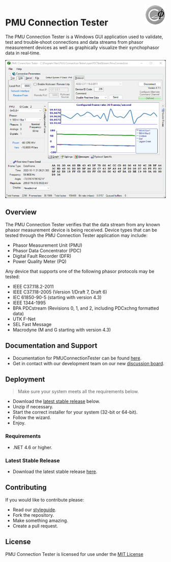 <img src="Logo.png" align="right">

# PMU Connection Tester

The PMU Connection Tester is a Windows GUI application used to validate, test and trouble‐shoot
connections and data streams from phasor measurement devices as well as graphically visualize
their synchophasor data in real‐time.

![PMU Connection Tester](PMUConnectionTester.png)

## Overview

The PMU Connection Tester verifies that the data stream from any known phasor measurement device is being received. Device types that can be tested through the PMU Connection Tester application may include:
* Phasor Measurement Unit (PMU)
* Phasor Data Concentrator (PDC)
* Digital Fault Recorder (DFR)
* Power Quality Meter (PQ)

Any device that supports one of the following phasor protocols may be tested:
* IEEE C37.118.2-2011
* IEEE C37.118-2005 (Version 1/Draft 7, Draft 6)
* IEC 61850-90-5 (starting with version 4.3)
* IEEE 1344-1995
* BPA PDCstream (Revisions 0, 1, and 2, including PDCxchng formatted data)
* UTK F-Net
* SEL Fast Message
* Macrodyne (M and G starting with version 4.3)

## Documentation and Support

* Documentation for PMUConnectionTester can be found [here](http://gridprotectionalliance.github.io/PMUConnectionTester/HELP).
* Get in contact with our development team on our new [discussion board](http://discussions.gridprotectionalliance.org/c/gpa-products/pmu-connection-tester).

## Deployment

> Make sure your system meets all the requirements below.
* Download the [latest stable release](#latest-stable-release) below.
* Unzip if necessary.
* Start the correct installer for your system (32-bit or 64-bit).
* Follow the wizard.
* Enjoy.

### Requirements

* .NET 4.6 or higher.

### Latest Stable Release

* Download the latest stable release [here](https://github.com/GridProtectionAlliance/PMUConnectionTester/releases).

## Contributing
If you would like to contribute please:

* Read our [styleguide](https://www.gridprotectionalliance.org/docs/GPA_Coding_Guidelines_2011_03.pdf).
* Fork the repository.
* Make something amazing.
* Create a pull request.

## License
PMU Connection Tester is licensed for use under the [MIT License](../LICENSE)
